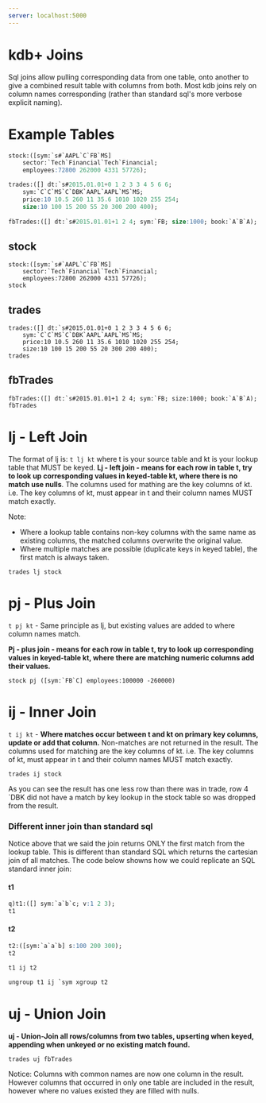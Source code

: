 ```yaml
---
server: localhost:5000
---
```


# kdb+ Joins

Sql joins allow pulling corresponding data from one table, onto another to give a combined result table with columns from both. 
Most kdb joins rely on column names corresponding (rather than standard sql's more verbose explicit naming). 

# Example Tables

```sql showcodeonly
stock:([sym:`s#`AAPL`C`FB`MS] 
    sector:`Tech`Financial`Tech`Financial; 
    employees:72800 262000 4331 57726);

trades:([] dt:`s#2015.01.01+0 1 2 3 3 4 5 6 6; 
    sym:`C`C`MS`C`DBK`AAPL`AAPL`MS`MS; 
    price:10 10.5 260 11 35.6 1010 1020 255 254; 
    size:10 100 15 200 55 20 300 200 400);
    
fbTrades:([] dt:`s#2015.01.01+1 2 4; sym:`FB; size:1000; book:`A`B`A);
```

## stock

```
stock:([sym:`s#`AAPL`C`FB`MS] 
    sector:`Tech`Financial`Tech`Financial; 
    employees:72800 262000 4331 57726);
stock
```

## trades
```
trades:([] dt:`s#2015.01.01+0 1 2 3 3 4 5 6 6; 
    sym:`C`C`MS`C`DBK`AAPL`AAPL`MS`MS; 
    price:10 10.5 260 11 35.6 1010 1020 255 254; 
    size:10 100 15 200 55 20 300 200 400);
trades
```

## fbTrades

```
fbTrades:([] dt:`s#2015.01.01+1 2 4; sym:`FB; size:1000; book:`A`B`A);
fbTrades
```




# lj - Left Join

The format of lj is: ``t lj kt`` where t is your source table and kt is your lookup table that MUST be keyed. 
**Lj - left join - means for each row in table t, try to look up corresponding values in keyed-table kt, 
where there is no match use nulls**. The columns used for mathing are the key columns of kt. i.e. 
The key columns of kt, must appear in t and their column names MUST match exactly.

Note:
 - Where a lookup table contains non-key columns with the same name as existing columns, the matched columns overwrite the original value.
 - Where multiple matches are possible (duplicate keys in keyed table), the first match is always taken.
 

```
trades lj stock
```


# pj - Plus Join

``t pj kt`` - Same principle as lj, but existing values are added to where column names match.

**Pj - plus join - means for each row in table t, try to look up corresponding values in keyed-table kt, where there are matching numeric columns add their values.**

```
stock pj ([sym:`FB`C] employees:100000 -260000)
```

# ij - Inner Join

``t ij kt`` - **Where matches occur between t and kt on primary key columns, update or add that column.**
Non-matches are not returned in the result. The columns used for matching are the key columns of kt. 
i.e. The key columns of kt, must appear in t and their column names MUST match exactly.

```
trades ij stock
```

As you can see the result has one less row than there was in trade, row 4 `DBK did not have a match by key lookup in the stock table so was dropped from the result.

### Different inner join than standard sql

Notice above that we said the join returns ONLY the first match from the lookup table. This is different than standard SQL which returns the cartesian join of all matches. The code below showns how we could replicate an SQL standard inner join:

#### t1
```sql type="table"
q)t1:([] sym:`a`b`c; v:1 2 3);
t1
```
#### t2
```sql type="table"
t2:([sym:`a`a`b] s:100 200 300);
t2
```

```sql type="table"
t1 ij t2
```

```sql type="table"
ungroup t1 ij `sym xgroup t2
```

# uj - Union Join

**uj - Union-Join all rows/columns from two tables, upserting when keyed, appending when unkeyed or no existing match found.**

```
trades uj fbTrades
```

Notice: Columns with common names are now one column in the result. However columns that occurred in only one table are included in the result, however where no values existed they are filled with nulls. 













        